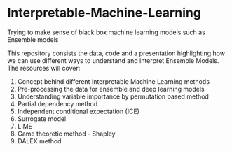 # Interpretable-Machine-Learning
Trying to make sense of black box machine learning models such as Ensemble models

This repository consists the data, code and a presentation highlighting how we can use different ways to understand and interpret Ensemble Models. The resources will cover:

1. Concept behind different Interpretable Machine Learning methods
2. Pre-processing the data for ensemble and deep learning models
3. Understanding variable importance by permutation based method
4. Partial dependency method
5. Independent conditional expectation (ICE)
6. Surrogate model
7. LIME
8. Game theoretic method - Shapley
9. DALEX method
